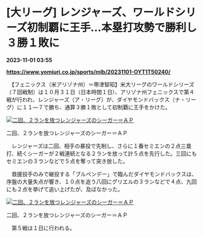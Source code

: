 # [大リーグ] レンジャーズ、ワールドシリーズ初制覇に王手…本塁打攻勢で勝利し３勝１敗に

**2023-11-01 03:55**

**https://www.yomiuri.co.jp/sports/mlb/20231101-OYT1T50240/**

　【フェニックス（米アリゾナ州）＝帯津智昭】米大リーグのワールドシリーズ（７回戦制）は１０月３１日（日本時間１日）、アリゾナ州フェニックスで第４戦が行われ、レンジャーズ（ア・リーグ）が、ダイヤモンドバックス（ナ・リーグ）に１１―７で勝ち、通算３勝１敗として初制覇に王手をかけた。

[![二回、２ランを放つレンジャーズのシーガー＝ＡＰ](https://www.yomiuri.co.jp/media/2023/11/20231101-OYT1I50112-1.jpg)](https://www.yomiuri.co.jp/pluralphoto/20231101-OYT1I50112/)

二回、２ランを放つレンジャーズのシーガー＝ＡＰ

　レンジャーズは二回、相手の暴投で先制し、さらに１番セミエンの２点三塁打、続くシーガーが２戦連続となる２ランを放って計５点を先行した。三回にもセミエンの３ランなどで５点を奪って突き放した。

　救援投手のみで継投する「ブルペンデー」で臨んだダイヤモンドバックスは、序盤の大量失点が響き、１０点を追う八回にグリエルの３ランなどで４点、九回にも２点を挙げて追い上げたが、及ばなかった。

[![二回、２ランを放つレンジャーズのシーガー＝ＡＰ](https://www.yomiuri.co.jp/media/2023/11/20231101-OYT1I50113-1.jpg)](https://www.yomiuri.co.jp/pluralphoto/20231101-OYT1I50113/)

二回、２ランを放つレンジャーズのシーガー＝ＡＰ

　第５戦は１日に行われる。